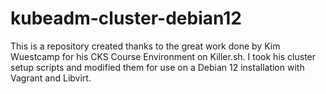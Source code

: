 # kubeadm-cluster-debian12

This is a repository created thanks to the great work done by Kim Wuestcamp for his CKS Course Environment on Killer.sh.  I took his cluster setup scripts and modified them for use on a Debian 12 installation with Vagrant and Libvirt.
